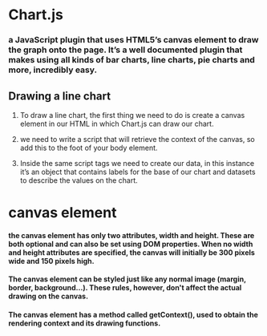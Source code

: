 #  Chart.js

### a JavaScript plugin that uses HTML5’s canvas element to draw the graph onto the page. It’s a well documented plugin that makes using all kinds of bar charts, line charts, pie charts and more, incredibly easy.

## Drawing a line chart
1. To draw a line chart, the first thing we need to do is create a canvas element in our HTML in which Chart.js can draw our chart.

2. we need to write a script that will retrieve the context of the canvas, so add this to the foot of your body element.

3. Inside the same script tags we need to create our data, in this instance it’s an object that contains labels for the base of our chart and datasets to describe the values on the chart.

# canvas element

#### the canvas element has only two attributes, width and height. These are both optional and can also be set using DOM properties. When no width and height attributes are specified, the canvas will initially be 300 pixels wide and 150 pixels high.
#### The canvas element can be styled just like any normal image (margin, border, background…). These rules, however, don't affect the actual drawing on the canvas.
 #### The canvas element has a method called getContext(), used to obtain the rendering context and its drawing functions.